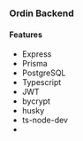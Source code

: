 ### Ordin Backend

#### Features

- Express
- Prisma
- PostgreSQL
- Typescript
- JWT
- bycrypt
- husky
- ts-node-dev
-
